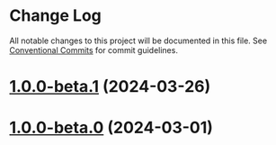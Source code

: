 # Change Log

All notable changes to this project will be documented in this file.
See [Conventional Commits](https://conventionalcommits.org) for commit guidelines.

# [1.0.0-beta.1](https://github.com/OHIF/Viewers/compare/v1.0.0-beta.1) (2024-03-26)

# [1.0.0-beta.0](https://github.com/OHIF/Viewers/compare/v1.0.0-beta.0) (2024-03-01)

